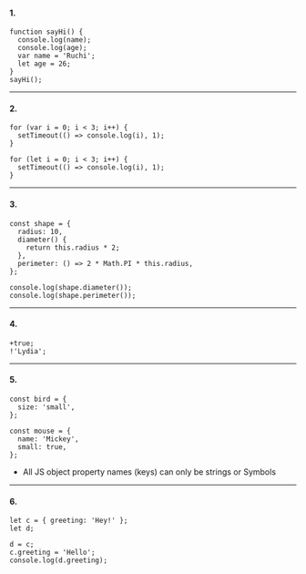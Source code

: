 #### 1.
```
function sayHi() {
  console.log(name);
  console.log(age);
  var name = 'Ruchi';
  let age = 26;
}
sayHi();
```
---
#### 2. 
```
for (var i = 0; i < 3; i++) {
  setTimeout(() => console.log(i), 1);
}

for (let i = 0; i < 3; i++) {
  setTimeout(() => console.log(i), 1);
}
```
---

#### 3.
```
const shape = {
  radius: 10,
  diameter() {
    return this.radius * 2;
  },
  perimeter: () => 2 * Math.PI * this.radius,
};

console.log(shape.diameter());
console.log(shape.perimeter());
```
---
#### 4.
```
+true;
!'Lydia';
```
---
#### 5.

```
const bird = {
  size: 'small',
};

const mouse = {
  name: 'Mickey',
  small: true,
};
```
- All JS object property names (keys) can only be strings or Symbols
---

#### 6.

```
let c = { greeting: 'Hey!' };
let d;

d = c;
c.greeting = 'Hello';
console.log(d.greeting);
```
